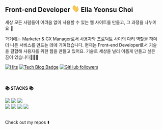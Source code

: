 ## Front-end Developer  <img src="https://raw.githubusercontent.com/ABSphreak/ABSphreak/master/gifs/Hi.gif" width="25"> Ella Yeonsu Choi

세상 모든 사람들이 어려움 없이 사용할 수 있는 웹 사이트를 만들고, 그 과정을 나누어요 🌳

과거에는 Marketer & CX Manager로서 사용자와 프로덕트 사이의 다리 역할을 하며 더 나은 서비스를 만드는 데에 기여했습니다. 현재는 Front-end Developer로서 기술을 결합해 사용자를 위한 웹을 만들고 있어요. 기술로 세상을 널리 이롭게 만들고 싶은 꿈이 있습니다👩🏻‍💻

[![Hits](https://hits.seeyoufarm.com/api/count/incr/badge.svg?url=https%3A%2F%2Fgithub.com%2Fella-yschoi&count_bg=%23000000&title_bg=%23000000&icon=github.svg&icon_color=%23FFFFFF&title=hits&edge_flat=false)](https://hits.seeyoufarm.com) [![Tech Blog Badge](https://img.shields.io/badge/-Tech%20blog-black?style=flat-square&logo=github&link=https://dev-ellachoi.tistory.com/)](https://dev-ellachoi.tistory.com/) [![GitHub followers](https://img.shields.io/github/followers/ella-yschoi.svg?style=social&label=Follow&maxAge=2592000)](https://github.com/ella-yschoi?tab=followers)

<br/>

<div align=left><h4>📚 STACKS 📚</h4></div>

<div align=left>
<img src="https://img.shields.io/badge/css-1572B6?style=for-the-badge&logo=css3&logoColor=white">
<img src="https://img.shields.io/badge/tailwindcss-06B6D4?style=for-the-badge&logo=tailwindcss&logoColor=black">
<img src="https://img.shields.io/badge/styledcomponents-DB7093?style=for-the-badge&logo=styledcomponents&logoColor=white">
<br>
<img src="https://img.shields.io/badge/html5-E34F26?style=for-the-badge&logo=html5&logoColor=white">
<img src="https://img.shields.io/badge/javascript-F7DF1E?style=for-the-badge&logo=javascript&logoColor=black">
<img src="https://img.shields.io/badge/react-61DAFB?style=for-the-badge&logo=react&logoColor=black">
<img src="https://img.shields.io/badge/typescript-3178C6?style=for-the-badge&logo=typescript&logoColor=white">

</div>

<br/>

<p align="left">
Check out my repos ⬇️  
</p>
